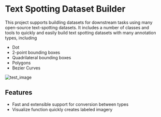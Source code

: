 # Text Spotting Dataset Builder
This project supports buildling datasets for downstream tasks using many
open-source text-spotting datasets. It includes a number of classes and tools to
quickly and easily build text spotting datasets with many annotation types, 
including

* Dot
* 2-point bounding boxes
* Quadrilateral bounding boxes
* Polygons
* Bezier Curves

![test_image](./test/test_out.png)

## Features
* Fast and extensible support for conversion between types
* Visualize function quickly creates labeled imagery